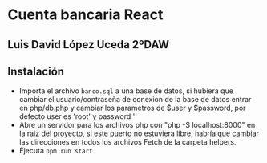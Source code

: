 # Cuenta bancaria React

## Luis David López Uceda 2ºDAW

## Instalación

 - Importa el archivo `banco.sql` a una base de datos, si hubiera que cambiar el usuario/contraseña de conexion de la base de datos entrar en php/db.php y cambiar los parametros de $user y $password, por defecto user es 'root' y password ''
 - Abre un servidor para los archivos php con "php -S localhost:8000" en la raiz del proyecto, si este puerto no estuviera libre, habría que cambiar las direcciones en todos los archivos Fetch de la carpeta helpers.
 - Ejecuta `npm run start`



